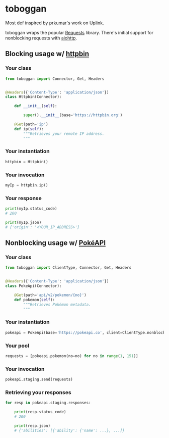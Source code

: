 # toboggan

Most def inspired by [prkumar's](https://github.com/prkumar) work on [Uplink](https://github.com/prkumar/uplink).

toboggan wraps the popular [Requests](https://github.com/psf/requests) library.  There's initial support for nonblocking requests with [aiohttp](https://github.com/aio-libs/aiohttp).

## Blocking usage w/ [httpbin](https://github.com/postmanlabs/httpbin)

### Your class

``` python
from toboggan import Connector, Get, Headers


@Headers({'Content-Type': 'application/json'})
class Httpbin(Connector):

	def __init__(self):

		super().__init__(base='https://httpbin.org')

	@Get(path='ip')
	def ip(self):
		"""Retrieves your remote IP address.
		"""
```

### Your instantiation

``` python
httpbin = Httpbin()
```

### Your invocation

``` python
myIp = httpbin.ip()
```

### Your response

``` python
print(myIp.status_code)
# 200

print(myIp.json)
# {'origin': '<YOUR_IP_ADDRESS>'}
```

## Nonblocking usage w/ [PokéAPI](https://pokeapi.co/)

### Your class

``` python
from toboggan import ClientType, Connector, Get, Headers


@Headers({'Content-Type': 'application/json'})
class PokeApi(Connector):

	@Get(path='api/v2/pokemon/{no}')
	def pokemon(self):
		"""Retrieves Pokémon metadata.
		"""
```

### Your instantiation

``` python
pokeapi = PokeApi(base='https://pokeapi.co', client=ClientType.nonblock)
```

### Your pool

``` python
requests = [pokeapi.pokemon(no=no) for no in range(1, 151)]
```

### Your invocation

``` python
pokeapi.staging.send(requests)
```

### Retrieving your responses

``` python
for resp in pokeapi.staging.responses:

	print(resp.status_code)
	# 200

	print(resp.json)
	# {'abilities': [{'ability': {'name': ...}, ...]}
```